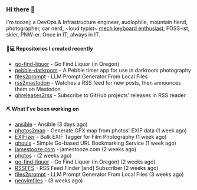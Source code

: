 ### Hi there 👋

I'm toozej: a DevOps & Infrastructure engineer, audiophile, mountain fiend, photographer, car nerd, ~loud typist~ [mech keyboard enthusiast](https://github.com/toozej/keebs), FOSS-ist, skier, PNW-er. Once in IT, always in IT.

#### 👨💻 Repositories I created recently

- [go-find-liquor](https://github.com/toozej/go-find-liquor) - Go Find Liquor (in Oregon)
- [pebble-darkroom](https://github.com/toozej/pebble-darkroom) - A Pebble timer app for use in darkroom photography
- [files2prompt](https://github.com/toozej/files2prompt) - LLM Prompt Generator From Local Files
- [rss2mastodon](https://github.com/toozej/rss2mastodon) - Watches a RSS feed for new posts, then announces them on Mastodon
- [ghreleases2rss](https://github.com/toozej/ghreleases2rss) - Subscribe to GitHub projects’ releases in RSS reader

#### ⛏️ What I've been working on

- [ansible](https://github.com/toozej/ansible) - Ansible (3 days ago)
- [photos2map](https://github.com/toozej/photos2map) - Generate GPX map from photos' EXIF data (1 week ago)
- [EXIFizer](https://github.com/toozej/EXIFizer) - Bulk EXIF Tagger for Film Photography (1 week ago)
- [ghouls](https://github.com/toozej/ghouls) - Simple Go-based URL Bookmarking Service (1 week ago)
- [jamestooze.com](https://github.com/toozej/jamestooze.com) - jamestooze.com (2 weeks ago)
- [photos](https://github.com/toozej/photos) -  (2 weeks ago)
- [go-find-liquor](https://github.com/toozej/go-find-liquor) - Go Find Liquor (in Oregon) (2 weeks ago)
- [RSSFFS](https://github.com/toozej/RSSFFS) - RSS Feed Finder [and] Subscriber (2 weeks ago)
- [files2prompt](https://github.com/toozej/files2prompt) - LLM Prompt Generator From Local Files (3 weeks ago)
- [neovimfiles](https://github.com/toozej/neovimfiles) -  (3 weeks ago)
